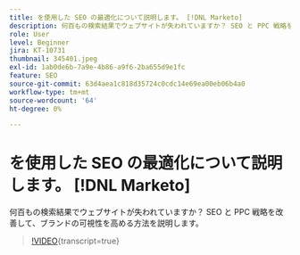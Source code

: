 ```yaml
---
title: を使用した SEO の最適化について説明します。 [!DNL Marketo]
description: 何百もの検索結果でウェブサイトが失われていますか？ SEO と PPC 戦略を改善して、ブランドの可視性を高める方法を説明します。
role: User
level: Beginner
jira: KT-10731
thumbnail: 345401.jpeg
exl-id: 1ab0de6b-7a9e-4b86-a9f6-2ba655d9e1fc
feature: SEO
source-git-commit: 63d4aea1c818d35724c0cdc14e69ea00eb06b4a0
workflow-type: tm+mt
source-wordcount: '64'
ht-degree: 0%

---
```


# を使用した SEO の最適化について説明します。 [!DNL Marketo]

何百もの検索結果でウェブサイトが失われていますか？ SEO と PPC 戦略を改善して、ブランドの可視性を高める方法を説明します。

>[!VIDEO](https://video.tv.adobe.com/v/345401/?quality=12&learn=on){transcript=true}
